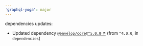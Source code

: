 ```yaml
---
'graphql-yoga': major
---
```

dependencies updates:
  - Updated dependency [`@envelop/core@^5.0.0`
    ↗︎](https://www.npmjs.com/package/@envelop/core/v/5.0.0) (from `^4.0.0`, in `dependencies`)
